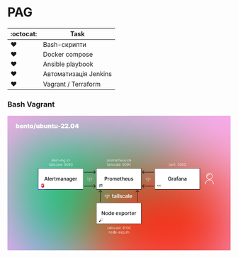# PAG
<!---
💚❤️ :octocat:
--->

| :octocat: | Task |
| --- | --- |
| ❤️ | Bash-скрипти |
| ❤️ | Docker compose |
| ❤️ | Ansible playbook |
| ❤️ | Автоматизація Jenkins |
| ❤️ | Vagrant / Terraform |

### Bash Vagrant

<picture>
    <source media="(prefers-color-scheme: dark)" srcset="./images/1b.png">
    <img alt="IMG1" src="./images/1w.png">
</picture>

